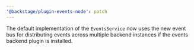 ```yaml
---
'@backstage/plugin-events-node': patch
---
```


The default implementation of the `EventsService` now uses the new event bus for distributing events across multiple backend instances if the events backend plugin is installed.
